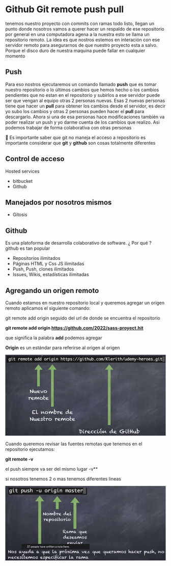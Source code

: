 # Github Git remote push pull

tenemos nuestro proyecto con commits con ramas todo listo, llegan un punto donde nosotros
vamos a querer hacer un respaldo de ese repositorio por general en una computadora agena a la nuestra
esto se llama un repositorio remoto. La idea es que nostros estemos en interación con ese servidor remoto
para asegurarnos de que nuestro proyecto esta a salvo. Porque el disco duro de nuestra maquina puede fallar
en cualquier momento

## Push

Para eso nostros ejecutaremos un comando llamado **push** que es tomar nuestro repositorio o lo últimos
cambios que hemos hecho o los cambios pendientes que no estan en el repositorio y subirlos a ese
servidor puede ser que vengan al equipo otras 2 personas nuevas. Esas 2 nuevas personas tiene
que hacer un **pull** para obtener los cambios desde el servidor, es decir yo subo los cambios y otras
2 personas pueden hacer el **pull** para descargarlo. Ahora si una de esa personas hace modificaciones
también va poder realizar un push y yo darme cuenta de los cambios que realizo. Asi podemos trabajar
de forma colaborativa con otras personas

👀 Es importante saber que git no maneja el acceso a repositorio es importante considerar que **git** y
**github** son cosas totalmente diferentes

## Control de acceso

Hosted services

- bitbucket
- Github

## Manejados por nosotros mismos

- Gitosis

## Github

Es una platoforma de desarrolla colaborativo de software. ¿ Por qué ?
github es tan popular

- Repositorios ilimitados
- Páginas HTML y Css JS ilimitadas
- Push, Push, clones ilimitados
- Issues, Wikis, estadísticas ilimitadas

## Agregando un origen remoto

Cuando estamos en nuestro repositorio local y queremos agregar un origen remoto aplicamos el siguiente comando:

git remote add origin seguido del url de donde se encuentra el repositorio

**git remote add origin https://github.com/2022/sass-proyect.hit**

que significa la palabra **add** podemos agregar

**Origin** es un estándar para referirse al origen al origen

![origin](/images/origin.png)

Cuando queremos revisar las fuentes remotas que tenemos en el repositorio ejecutamos:

**git remote -v**

el push siempre va ser del mismo lugar -v\*\*

si nosotros tenemos 2 o mas tenemos diferentes lineas

![origin](/images/origin-master.png)
